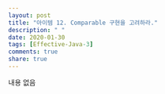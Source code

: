 ```yaml
---
layout: post
title: "아이템 12. Comparable 구현을 고려하라."
description: " "
date: 2020-01-30
tags: [Effective-Java-3]
comments: true
share: true
---
```


내용 없음 